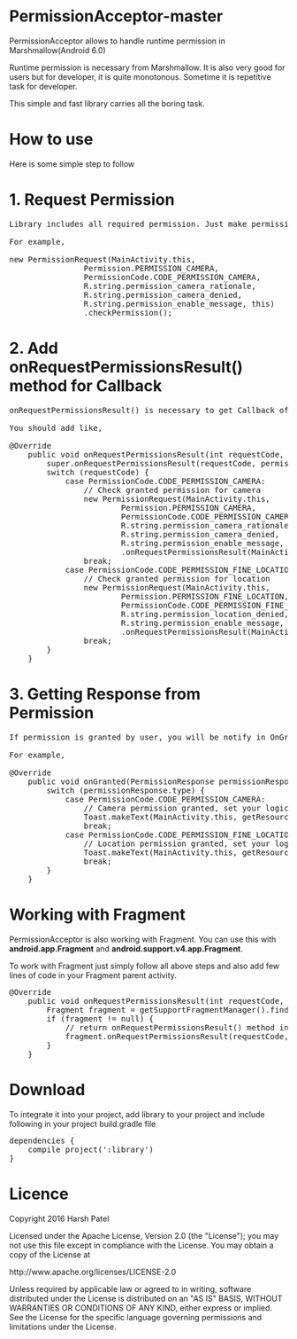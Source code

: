 # PermissionAcceptor-master

PermissionAcceptor allows to handle runtime permission in Marshmallow(Android 6.0)

Runtime permission is necessary from Marshmallow. It is also very good for users but for developer, it is quite monotonous. Sometime it is repetitive task for developer.
 
This simple and fast library carries all the boring task.

# How to use

Here is some simple step to follow

# 1. Request Permission
<pre>
Library includes all required permission. Just make permission request with adding "Permission", "PermissionCode" and few other parameters.

For example,

new PermissionRequest(MainActivity.this,
                Permission.PERMISSION_CAMERA,
                PermissionCode.CODE_PERMISSION_CAMERA,
                R.string.permission_camera_rationale,
                R.string.permission_camera_denied,
                R.string.permission_enable_message, this)
                .checkPermission();
</pre>
# 2. Add onRequestPermissionsResult() method for Callback
<pre>
onRequestPermissionsResult() is necessary to get Callback of permission result

You should add like,

@Override
    public void onRequestPermissionsResult(int requestCode, String[] permissions, int[] grantResults) {
        super.onRequestPermissionsResult(requestCode, permissions, grantResults);
        switch (requestCode) {
            case PermissionCode.CODE_PERMISSION_CAMERA:
                // Check granted permission for camera
                new PermissionRequest(MainActivity.this,
                        Permission.PERMISSION_CAMERA,
                        PermissionCode.CODE_PERMISSION_CAMERA,
                        R.string.permission_camera_rationale,
                        R.string.permission_camera_denied,
                        R.string.permission_enable_message, this)
                        .onRequestPermissionsResult(MainActivity.this, requestCode, grantResults);
                break;
            case PermissionCode.CODE_PERMISSION_FINE_LOCATION:
                // Check granted permission for location
                new PermissionRequest(MainActivity.this,
                        Permission.PERMISSION_FINE_LOCATION,
                        PermissionCode.CODE_PERMISSION_FINE_LOCATION, R.string.permission_location_rationale,
                        R.string.permission_location_denied,
                        R.string.permission_enable_message, this)
                        .onRequestPermissionsResult(MainActivity.this, requestCode, grantResults);
                break;
        }
    }
</pre>            
# 3. Getting Response from Permission
<pre>
If permission is granted by user, you will be notify in OnGranted().

For example,

@Override
    public void onGranted(PermissionResponse permissionResponse) {
        switch (permissionResponse.type) {
            case PermissionCode.CODE_PERMISSION_CAMERA:
                // Camera permission granted, set your logic here
                Toast.makeText(MainActivity.this, getResources().getString(R.string.permission_camera_granted), Toast.LENGTH_SHORT).show();
                break;
            case PermissionCode.CODE_PERMISSION_FINE_LOCATION:
                // Location permission granted, set your logic here
                Toast.makeText(MainActivity.this, getResources().getString(R.string.permission_location_granted), Toast.LENGTH_SHORT).show();
                break;
        }
    }
</pre>

# Working with Fragment

PermissionAcceptor is also working with Fragment. You can use this with <b>android.app.Fragment</b> and <b>android.support.v4.app.Fragment</b>.

To work with Fragment just simply follow all above steps and also add few lines of code in your Fragment parent activity.

<pre>
@Override
    public void onRequestPermissionsResult(int requestCode, String[] permissions, int[] grantResults) {
        Fragment fragment = getSupportFragmentManager().findFragmentById(R.id.body_container);
        if (fragment != null) {
            // return onRequestPermissionsResult() method in respected fragment
            fragment.onRequestPermissionsResult(requestCode, permissions, grantResults);
        }
    }
</pre>

# Download

To integrate it into your project, add library to your project and include following in your project build.gradle file
<pre>
dependencies {
    compile project(':library')
}
</pre>

# Licence

Copyright 2016 Harsh Patel

Licensed under the Apache License, Version 2.0 (the "License");
you may not use this file except in compliance with the License.
You may obtain a copy of the License at

<p>&#09;http://www.apache.org/licenses/LICENSE-2.0</p>

Unless required by applicable law or agreed to in writing, software
distributed under the License is distributed on an "AS IS" BASIS,
WITHOUT WARRANTIES OR CONDITIONS OF ANY KIND, either express or implied.
See the License for the specific language governing permissions and
limitations under the License.

